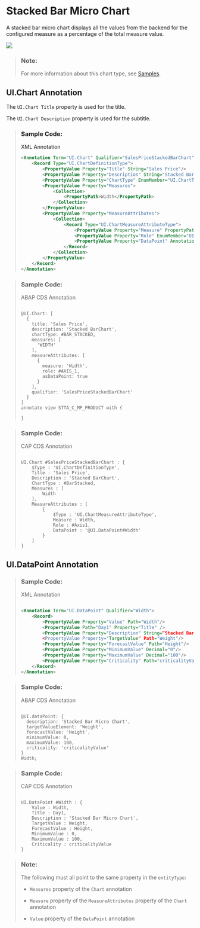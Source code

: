 <!-- loio9c938378cf4245e9903e806cb4d41d97 -->

# Stacked Bar Micro Chart

A stacked bar micro chart displays all the values from the backend for the configured measure as a percentage of the total measure value.

![](images/Stacked_Bar_Micro_Chart_606716a.png)

> ### Note:  
> For more information about this chart type, see [Samples](https://ui5.sap.com/1.82.5/#/entity/sap.suite.ui.microchart.StackedBarMicroChart).



<a name="loio9c938378cf4245e9903e806cb4d41d97__section_mhj_wgq_qmb"/>

## UI.Chart Annotation

The `UI.Chart Title` property is used for the title.

The `UI.Chart Description` property is used for the subtitle.

> ### Sample Code:  
> XML Annotation
> 
> ```xml
> <Annotation Term="UI.Chart" Qualifier="SalesPriceStackedBarChart">
>     <Record Type="UI.ChartDefinitionType">
>         <PropertyValue Property="Title" String="Sales Price"/>
>         <PropertyValue Property="Description" String="Stacked BarChart"/>
>         <PropertyValue Property="ChartType" EnumMember="UI.ChartType/BarStacked"/>
>         <PropertyValue Property="Measures">
>             <Collection>
>                 <PropertyPath>Width</PropertyPath>
>             </Collection>
>         </PropertyValue>
>         <PropertyValue Property="MeasureAttributes">
>             <Collection>
>                 <Record Type="UI.ChartMeasureAttributeType">
>                     <PropertyValue Property="Measure" PropertyPath="Width"/>
>                     <PropertyValue Property="Role" EnumMember="UI.ChartMeasureRoleType/Axis1"/>
>                     <PropertyValue Property="DataPoint" AnnotationPath="@UI.DataPoint#Width"/>
>                 </Record>
>             </Collection>
>         </PropertyValue>
>     </Record>
> </Annotation>
> 
> ```

> ### Sample Code:  
> ABAP CDS Annotation
> 
> ```
> 
> @UI.Chart: [
>   {
>     title: 'Sales Price',
>     description: 'Stacked BarChart',
>     chartType: #BAR_STACKED,
>     measures: [
>       'WIDTH'
>     ],
>     measureAttributes: [
>       {
>         measure: 'Width',
>         role: #AXIS_1,
>         asDataPoint: true
>       }
>     ],
>     qualifier: 'SalesPriceStackedBarChart'
>   }
> ]
> annotate view STTA_C_MP_PRODUCT with {
> 
> }
> ```

> ### Sample Code:  
> CAP CDS Annotation
> 
> ```
> 
> UI.Chart #SalesPriceStackedBarChart : {
>     $Type : 'UI.ChartDefinitionType',
>     Title : 'Sales Price',
>     Description : 'Stacked BarChart',
>     ChartType : #BarStacked,
>     Measures : [
>         Width
>     ],
>     MeasureAttributes : [
>         {
>             $Type : 'UI.ChartMeasureAttributeType',
>             Measure : Width,
>             Role : #Axis1,
>             DataPoint : '@UI.DataPoint#Width'
>         }
>     ]
> }
> 
> ```



## UI.DataPoint Annotation

> ### Sample Code:  
> XML Annotation
> 
> ```xml
> 
> <Annotation Term="UI.DataPoint" Qualifier="Width">
>     <Record>
>         <PropertyValue Property="Value" Path="Width"/>
>         <PropertyValue Path="Day1" Property="Title" />
>         <PropertyValue Property="Description" String=“Stacked Bar Micro Chart"/>
>         <PropertyValue Property="TargetValue" Path="Weight"/>
>         <PropertyValue Property="ForecastValue" Path="Height"/>
>         <PropertyValue Property="MinimumValue" Decimal="0"/>
>         <PropertyValue Property="MaximumValue" Decimal="100"/>
>         <PropertyValue Property="Criticality" Path="criticalityValue"/>
>     </Record>
> </Annotation>
> ```

> ### Sample Code:  
> ABAP CDS Annotation
> 
> ```
> 
> @UI.dataPoint: {
>   description: 'Stacked Bar Micro Chart',
>   targetValueElement: 'Weight',
>   forecastValue: 'Height',
>   minimumValue: 0,
>   maximumValue: 100,
>   criticality: 'criticalityValue'
> }
> Width;
> ```

> ### Sample Code:  
> CAP CDS Annotation
> 
> ```
> 
> UI.DataPoint #Width : {
>     Value : Width,
>     Title : Day1,
>     Description : 'Stacked Bar Micro Chart',
>     TargetValue : Weight,
>     ForecastValue : Height,
>     MinimumValue : 0,
>     MaximumValue : 100,
>     Criticality : criticalityValue
> }
> 
> ```



> ### Note:  
> The following must all point to the same property in the `entityType`:
> 
> -   `Measures` property of the `Chart` annotation
> 
> -   `Measure` property of the `MeasureAttributes` property of the `Chart` annotation
> -   `Value` property of the `DataPoint` annotation

